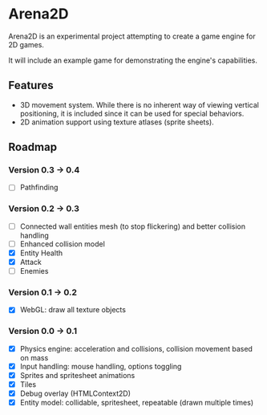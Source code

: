 # Arena2D

Arena2D is an experimental project attempting to create a game engine for 2D games.

It will include an example game for demonstrating the engine's capabilities.

## Features

* 3D movement system. While there is no inherent way of viewing vertical positioning, it is included since it can be used for special behaviors.
* 2D animation support using texture atlases (sprite sheets).

## Roadmap

### Version 0.3 -> 0.4
- [ ] Pathfinding

### Version 0.2 -> 0.3
- [ ] Connected wall entities mesh (to stop flickering) and better collision handling
- [ ] Enhanced collision model
- [x] Entity Health
- [x] Attack
- [ ] Enemies

### Version 0.1 -> 0.2
- [x] WebGL: draw all texture objects

### Version 0.0 -> 0.1
- [x] Physics engine: acceleration and collisions, collision movement based on mass
- [x] Input handling: mouse handling, options toggling
- [x] Sprites and spritesheet animations
- [x] Tiles
- [x] Debug overlay (HTMLContext2D)
- [x] Entity model: collidable, spritesheet, repeatable (drawn multiple times)
